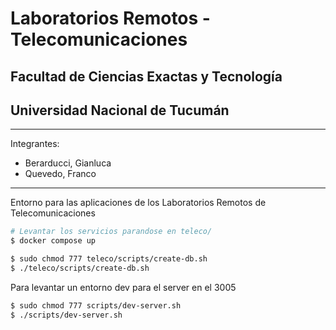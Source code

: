 # Laboratorios Remotos - Telecomunicaciones

## Facultad de Ciencias Exactas y Tecnología
## Universidad Nacional de Tucumán

-------

Integrantes:

- Berarducci, Gianluca
- Quevedo, Franco

-------

Entorno para las aplicaciones de los Laboratorios Remotos de Telecomunicaciones



```bash
# Levantar los servicios parandose en teleco/
$ docker compose up

$ sudo chmod 777 teleco/scripts/create-db.sh
$ ./teleco/scripts/create-db.sh
```

Para levantar un entorno dev para el server en el 3005

```bash
$ sudo chmod 777 scripts/dev-server.sh
$ ./scripts/dev-server.sh
```
